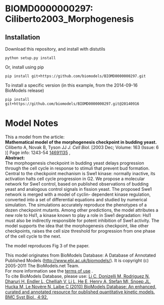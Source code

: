# BIOMD0000000297: Ciliberto2003_Morphogenesis

## Installation

Download this repository, and install with distutils

`python setup.py install`

Or, install using pip

`pip install git+https://github.com/biomodels/BIOMD0000000297.git`

To install a specific version (in this example, from the 2014-09-16 BioModels release)

`pip install git+https://github.com/biomodels/BIOMD0000000297.git@20140916`


# Model Notes


This a model from the article:  
**Mathematical model of the morphogenesis checkpoint in budding yeast.**   
Ciliberto A, Novak B, Tyson JJ _J. Cell Biol._ [2003 Dec; Volume: 163 (Issue:
6 )] Page info: 1243-54
[14691135](http://www.ncbi.nlm.nih.gov/pubmed/14691135) ,  
**Abstract:**   
The morphogenesis checkpoint in budding yeast delays progression through the
cell cycle in response to stimuli that prevent bud formation. Central to the
checkpoint mechanism is Swe1 kinase: normally inactive, its activation halts
cell cycle progression in G2. We propose a molecular network for Swe1 control,
based on published observations of budding yeast and analogous control signals
in fission yeast. The proposed Swe1 network is merged with a model of cyclin-
dependent kinase regulation, converted into a set of differential equations
and studied by numerical simulation. The simulations accurately reproduce the
phenotypes of a dozen checkpoint mutants. Among other predictions, the model
attributes a new role to Hsl1, a kinase known to play a role in Swe1
degradation: Hsl1 must also be indirectly responsible for potent inhibition of
Swe1 activity. The model supports the idea that the morphogenesis checkpoint,
like other checkpoints, raises the cell size threshold for progression from
one phase of the cell cycle to the next.

The model reproduces Fig 3 of the paper.

This model originates from BioModels Database: A Database of Annotated
Published Models (http://www.ebi.ac.uk/biomodels/). It is copyright (c)
2005-2011 The BioModels.net Team.  
For more information see the [terms of
use](http://www.ebi.ac.uk/biomodels/legal.html) .  
To cite BioModels Database, please use: [Li C, Donizelli M, Rodriguez N,
Dharuri H, Endler L, Chelliah V, Li L, He E, Henry A, Stefan MI, Snoep JL,
Hucka M, Le Novère N, Laibe C (2010) BioModels Database: An enhanced, curated
and annotated resource for published quantitative kinetic models. BMC Syst
Biol., 4:92.](http://www.ncbi.nlm.nih.gov/pubmed/20587024)



